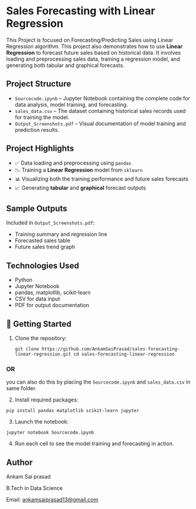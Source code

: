 # Sales Forecasting with Linear Regression
This Project is focused on Forecasting/Predicting Sales using Linear Regression algorithm. 
This project also demonstrates how to use **Linear Regression** to forecast future sales based on historical data. It involves loading and preprocessing sales data, training a regression model, and generating both tabular and graphical forecasts.

## Project Structure

- `Sourcecode.ipynb` – Jupyter Notebook containing the complete code for data analysis, model training, and forecasting.
- `sales_data.csv` – The dataset containing historical sales records used for training the model.
- `Output_Screenshots.pdf` – Visual documentation of model training and prediction results.

## Project Highlights

- ✅ Data loading and preprocessing using `pandas`
- 📉 Training a **Linear Regression** model from `sklearn`
- 📊 Visualizing both the training performance and future sales forecasts
- 📈 Generating **tabular** and **graphical** forecast outputs

## Sample Outputs

Included in `Output_Screenshots.pdf`:
- Training summary and regression line
- Forecasted sales table
- Future sales trend graph

## Technologies Used

- Python
- Jupyter Notebook
- pandas, matplotlib, scikit-learn
- CSV for data input
- PDF for output documentation

## 🚀 Getting Started

1. Clone the repository:
   
   `git clone https://github.com/AnkamSaiPrasad/sales-forecasting-linear-regression.git
   cd sales-forecasting-linear-regression`
### OR
   you can also do this by placing the `Sourcecode.ipynb` and `sales_data.csv` in same folder.
   
2. Install required packages:

  `pip install pandas matplotlib scikit-learn jupyter`
  
3. Launch the notebook:

  `jupyter notebook Sourcecode.ipynb`
  
4. Run each cell to see the model training and forecasting in action.

## Author

Ankam Sai prasad

B.Tech in Data Science

Email: ankamsaiprasad13@gmail.com

